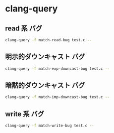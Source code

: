 # clang-query

## read 系 バグ

```sh
clang-query -f match-read-bug test.c --
```

## 明示的ダウンキャスト バグ

```sh
clang-query -f match-exp-downcast-bug test.c --
```

## 暗黙的ダウンキャスト バグ

```sh
clang-query -f match-imp-downcast-bug test.c --
```

## write 系 バグ

```sh
clang-query -f match-write-bug test.c --
```

